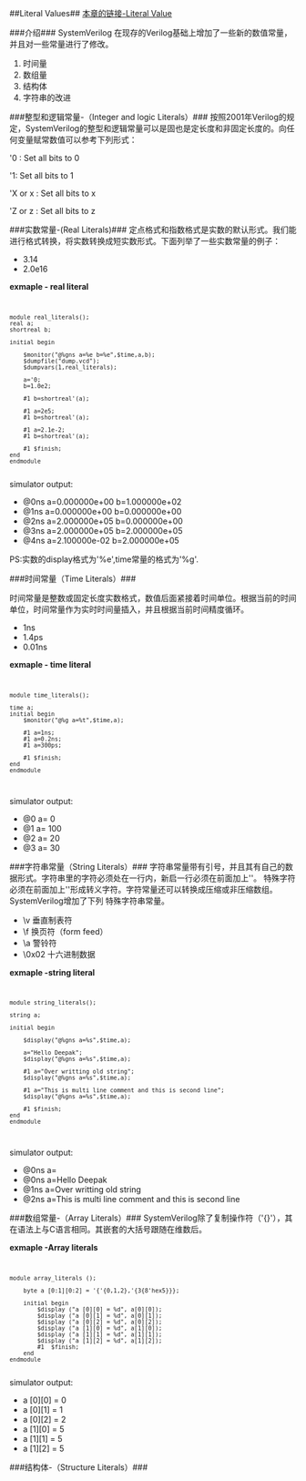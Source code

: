 ##Literal Values##
[本章的链接-Literal Value](http://www.asic-world.com/systemverilog/literal_values1.html#Integer_and_Logic_Literals)

###介绍###
SystemVerilog 在现存的Verilog基础上增加了一些新的数值常量，并且对一些常量进行了修改。

1. 时间量
2. 数组量
3. 结构体
4. 字符串的改进

###整型和逻辑常量-（Integer and logic Literals）###
按照2001年Verilog的规定，SystemVerilog的整型和逻辑常量可以是固也是定长度和非固定长度的。向任何变量赋常数值可以参考下列形式：

'0 : Set all bits to 0

'1: Set all bits to 1

'X or x : Set all bits to x

'Z or z : Set all bits to z

###实数常量-(Real Literals)###
定点格式和指数格式是实数的默认形式。我们能进行格式转换，将实数转换成短实数形式。下面列举了一些实数常量的例子：

* 3.14
* 2.0e16

**exmaple - real literal**
<code>

	module real_literals();
  	real a;
  	shortreal b;
  
  	initial begin 

    	$monitor("@%gns a=%e b=%e",$time,a,b);
    	$dumpfile("dump.vcd");
    	$dumpvars(1,real_literals);
    
    	a='0;
    	b=1.0e2;
    
    	#1 b=shortreal'(a);
    
    	#1 a=2e5;
    	#1 b=shortreal'(a);
    
    	#1 a=2.1e-2;
   	    #1 b=shortreal'(a);
    
    	#1 $finish;
  	end
	endmodule
</code>
simulator output:

- @0ns a=0.000000e+00 b=1.000000e+02
- @1ns a=0.000000e+00 b=0.000000e+00
- @2ns a=2.000000e+05 b=0.000000e+00
- @3ns a=2.000000e+05 b=2.000000e+05
- @4ns a=2.100000e-02 b=2.000000e+05

PS:实数的display格式为'%e',time常量的格式为'%g'.

###时间常量（Time Literals）###

时间常量是整数或固定长度实数格式，数值后面紧接着时间单位。根据当前的时间单位，时间常量作为实时时间量插入，并且根据当前时间精度循环。

- 1ns
- 1.4ps
- 0.01ns


**exmaple - time literal**
<code>

	module time_literals();
  
  	time a;
  	initial begin
    	$monitor("@%g a=%t",$time,a);
    
    	#1 a=1ns;
    	#1 a=0.2ns;
    	#1 a=300ps;
    
    	#1 $finish;
  	end
	endmodule

</code>

simulator output:

- @0 a=                   0
- @1 a=                 100
- @2 a=                  20
- @3 a=                  30

###字符串常量（String Literals）###
字符串常量带有引号，并且其有自己的数据形式。字符串里的字符必须处在一行内，新启一行必须在前面加上'\'。
特殊字符必须在前面加上'\'形成转义字符。字符常量还可以转换成压缩或非压缩数组。SystemVerilog增加了下列
特殊字符串常量。

- \v 垂直制表符
- \f 换页符（form feed）
- \a 警铃符
- \0x02 十六进制数据

**exmaple -string literal**
<code>

	module string_literals();
  
  	string a;
  
  	initial begin
    
    	$display("@%gns a=%s",$time,a);
    
    	a="Hello Deepak";
   	 	$display("@%gns a=%s",$time,a);
    
    	#1 a="Over writting old string";
    	$display("@%gns a=%s",$time,a);
    
    	#1 a="This is multi line comment and this is second line";
    	$display("@%gns a=%s",$time,a);
    
    	#1 $finish;
  	end
	endmodule

</code>

simulator output:

- @0ns a=
- @0ns a=Hello Deepak
- @1ns a=Over writting old string
- @2ns a=This is multi line comment and this is second line

###数组常量-（Array Literals）###
SystemVerilog除了复制操作符（'{}'），其在语法上与C语言相同。其嵌套的大括号跟随在维数后。

**exmaple -Array literals**
<code>

 	module array_literals ();
  
   		byte a [0:1][0:2] = '{'{0,1,2},'{3{8'hex5}}};

		initial begin
 	   		$display ("a [0][0] = %d", a[0][0]);
       		$display ("a [0][1] = %d", a[0][1]);
       		$display ("a [0][2] = %d", a[0][2]);
       		$display ("a [1][0] = %d", a[1][0]);
       		$display ("a [1][1] = %d", a[1][1]);
 	   		$display ("a [1][2] = %d", a[1][2]);
	   		#1  $finish;
 		end
    endmodule

</code>
simulator output:

- a [0][0] =           0
- a [0][1] =           1
- a [0][2] =           2
- a [1][0] =           5
- a [1][1] =           5
- a [1][2] =           5

###结构体-（Structure Literals）###
